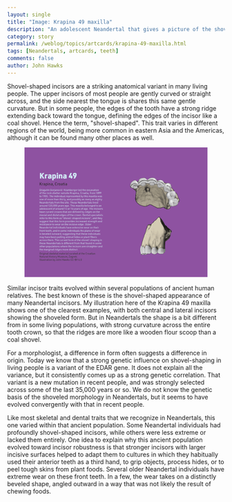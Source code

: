 ```yaml
---
layout: single
title: "Image: Krapina 49 maxilla"
description: "An adolescent Neandertal that gives a picture of the shovel-shaped incisors of this population."
category: story
permalink: /weblog/topics/artcards/krapina-49-maxilla.html
tags: [Neandertals, artcards, teeth]
comments: false
author: John Hawks
---
```


Shovel-shaped incisors are a striking anatomical variant in many living people. The upper incisors of most people are gently curved or straight across, and the side nearest the tongue is shares this same gentle curvature. But in some people, the edges of the tooth have a strong ridge extending back toward the tongue, defining the edges of the incisor like a coal shovel. Hence the term, "shovel-shaped". This trait varies in different regions of the world, being more common in eastern Asia and the Americas, although it can be found many other places as well. 

<figure>
<img src="/images/krapina-49-maxilla-artcard-2021.png" alt="Krapina 49 maxilla" />
</figure>

Similar incisor traits evolved within several populations of ancient human relatives. The best known of these is the shovel-shaped appearance of many Neandertal incisors. My illustration here of the Krapina 49 maxilla shows one of the clearest examples, with both central and lateral incisors showing the shoveled form. But in Neandertals the shape is a bit different from in some living populations, with strong curvature across the entire tooth crown, so that the ridges are more like a wooden flour scoop than a coal shovel. 

For a morphologist, a difference in form often suggests a difference in origin. Today we know that a strong genetic influence on shovel-shaping in living people is a variant of the EDAR gene. It does not explain all the variance, but it consistently comes up as a strong genetic correlation. That variant is a new mutation in recent people, and was strongly selected across some of the last 35,000 years or so. We do not know the genetic basis of the shoveled morphology in Neandertals, but it seems to have evolved convergently with that in recent people. 

Like most skeletal and dental traits that we recognize in Neandertals, this one varied within that ancient population. Some Neandertal individuals had profoundly shovel-shaped incisors, while others were less extreme or lacked them entirely. One idea to explain why this ancient population evolved toward incisor robustness is that stronger incisors with larger incisive surfaces helped to adapt them to cultures in which they habitually used their anterior teeth as a third hand, to grip objects, process hides, or to peel tough skins from plant foods. Several older Neandertal individuals have extreme wear on these front teeth. In a few, the wear takes on a distinctly beveled shape, angled outward in a way that was not likely the result of chewing foods. 